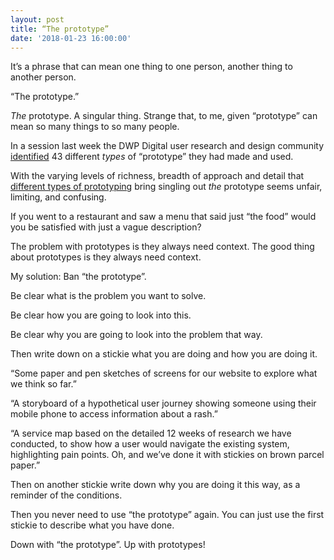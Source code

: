 ```yaml
---
layout: post
title: “The prototype”
date: '2018-01-23 16:00:00'
---
```

It’s a phrase that can mean one thing to one person, another thing to another person.

“The prototype.”

_The_ prototype. A singular thing. Strange that, to me, given “prototype” can mean so many things to so many people.

In a session last week the DWP Digital user research and design community [identified](/dwp-digital-leeds-design-notes-1/) 43 different _types_ of “prototype” they had made and used.

With the varying levels of richness, breadth of approach and detail that [different types of prototyping](/a-short-note-about-prototyping/) bring singling out _the_ prototype seems unfair, limiting, and confusing.

If you went to a restaurant and saw a menu that said just “the food” would you be satisfied with just a vague description?

The problem with prototypes is they always need context. The good thing about prototypes is they always need context.

My solution: Ban “the prototype”.

Be clear what is the problem you want to solve.

Be clear how you are going to look into this.

Be clear why you are going to look into the problem that way.

Then write down on a stickie what you are doing and how you are doing it.

“Some paper and pen sketches of screens for our website to explore what we think so far.”

“A storyboard of a hypothetical user journey showing someone using their mobile phone to access information about a rash.”

“A service map based on the detailed 12 weeks of research we have conducted, to show how a user would navigate the existing system, highlighting pain points. Oh, and we’ve done it with stickies on brown parcel paper.”

Then on another stickie write down why you are doing it this way, as a reminder of the conditions.

Then you never need to use “the prototype” again. You can just use the first stickie to describe what you have done.

Down with “the prototype”. Up with prototypes!

